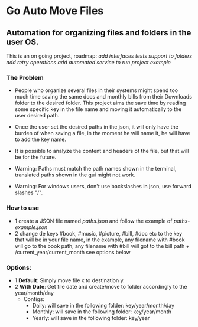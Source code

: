 # Go Auto Move Files
## Automation for organizing files and folders in the user OS.

This is an on going project,
roadmap:
*add interfaces*
*tests*
*support to folders*
*add retry operations*
*add automated service to run project example*

### The Problem
- People who organize several files in their systems might spend too much time saving the same docs and monthly bills from their Downloads folder to the desired folder. This project aims the save time by reading some specific key in the file name and moving it automatically to the user desired path.
- Once the user set the desired paths in the json, it will only have the burden of when saving a file, in the moment he will name it, he will have to add the key name.

- It is possible to analyze the content and headers of the file, but that will be for the future.

- Warning: Paths must match the path names shown in the terminal, translated paths shown in the gui might not work. 
- Warning: For windows users, don't use backslashes in json, use forward slashes "/".


### How to use
- 1 create a JSON file named *paths.json* and follow the example of *paths-example.json*
- 2 change de keys #book, #music, #picture, #bill, #doc etc to the key that will be in your file name, in the example, any filename with #book will go to the book path, any filename with #bill will got to the bill path + /current_year/current_month see options below

### Options:
- 1 **Default**: Simply move file x to destination y.
- 2 **With Date**: Get file date and create/move to folder accordingly to the year/month/day 
  - Configs:
    - Daily: will save in the following folder: key/year/month/day
    - Monthly: will save in the following folder: key/year/month
    - Yearly: will save in the following folder: key/year


